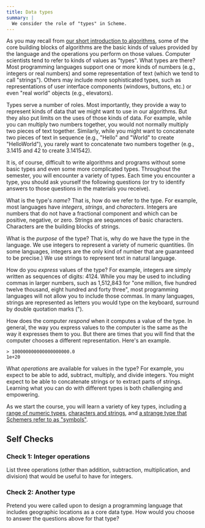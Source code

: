 ```yaml
---
title: Data types
summary: |
  We consider the role of "types" in Scheme.
---
```


As you may recall from [our short introduction to algorithms](../readings/algorithms), some of the core building blocks of algorithms are the basic kinds of values provided by the language and the operations you perform on those values.  Computer scientists tend to refer to kinds of values as "types".  What types are there?  Most programming languages support one or more kinds of numbers (e.g., integers or real numbers) and some representation of text (which we tend to call "strings").  Others may include more sophisticated types, such as representations of user interface components (windows, buttons, etc.) or even "real world" objects (e.g., elevators).

Types serve a number of roles.  Most importantly, they provide a way to represent kinds of data that we might want to use in our algorithms.  But they also put limits on the uses of those kinds of data.  For example, while you can multiply two numbers together, you would not normally multiply two pieces of text together.  Similarly, while you might want to concatenate two pieces of text in sequence (e.g., "Hello" and "World" to create "HelloWorld"), you rarely want to concatenate two numbers together (e.g., 3.1415 and 42 to create 3.141542).

It is, of course, difficult to write algorithms and programs without some basic types and even some more complicated types.  Throughout the semester, you will encounter a variety of types.  Each time you encounter a type, you should ask yourself the following questions (or try to identify answers to those questions in the materials you receive).

What is the type's *name*?  That is, how do we refer to the type.  For example, most languages have *integers*, *strings*, and *characters*. Integers are numbers that do not have a fractional component and which can be positive, negative, or zero.  Strings are sequences of basic characters.  Characters are the building blocks of strings.

What is the *purpose* of the type?  That is, why do we have the type in the language.  We use integers to represent a variety of numeric quantities.  (In some languages, integers are the only kind of number that are guaranteed to be precise.)  We use strings to represent text in natural language.

How do you *express* values of the type?  For example, integers are simply written as sequences of digits: 4124.  While you may be used to including commas in larger numbers, such as 1,512,843 for "one million, five hundred twelve thousand, eight hundred and forty three", most programming languages will not allow you to include those commas.  In many languages, strings are represented as letters you would type on the keyboard, surround by double quotation marks (").

How does the computer *respond* when it computes a value of the type.  In general, the way you express values to the computer is the same as the way it expresses them to you.  But there are times that you will find that the computer chooses a different representation.  Here's an example.

```
> 100000000000000000000.0
1e+20
```

What *operations* are available for values in the type?  For example, you expect to be able to add, subtract, multiply, and divide integers.  You might expect to be able to concatenate strings or to extract parts of strings.  Learning what you can do with different types is both challenging and empowering.

As we start the course, you will learn a variety of key types, including [a range of numeric types](numbers), [characters and strings](strings), and [a strange type that Schemers refer to as "symbols"](symbols).

## Self Checks

### Check 1: Integer operations

List three operations (other than addition, subtraction, multiplication,
and division) that would be useful to have for integers.

### Check 2: Another type

Pretend you were called upon to design a programming language that
includes geographic locations as a core data type.  How would you
choose to answer the questions above for that type?
